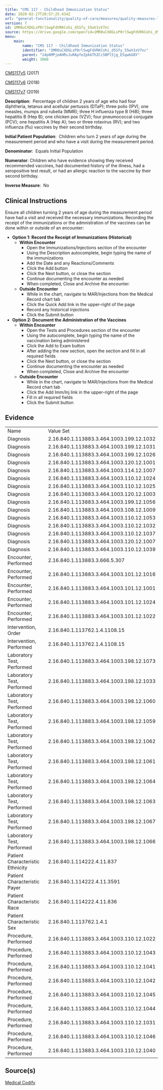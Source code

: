 ```yaml
---
title: "CMS 117 - Childhood Immunization Status"
date: 2020-02-27T20:57:25.434Z
url: "general-functionality/quality-of-care/measures/quality-measures-list/cms-117-childhood-immunization-status.html"
version: 7
id: 1MR0uCXDGLsP0rlSwgFdVRKCohi_d5Sfy_55wV1xV7nc
source: https://drive.google.com/open?id=1MR0uCXDGLsP0rlSwgFdVRKCohi_d5Sfy_55wV1xV7nc
menu:
    main:
        name: "CMS 117 - Childhood Immunization Status"
        identifier: "1MR0uCXDGLsP0rlSwgFdVRKCohi_d5Sfy_55wV1xV7nc"
        parent: "14p6MPjeAHRsJuRApfeZpkbThZCc5BPl5jg_E5qwbG8Y"
        weight: 3860
---
```

[CMS117v5](https://medicalcodify.com/eh/?f=layoutnouser&func&module&tabmodule&name=RXDBmain&searchterm=CMS117&showresult=CMS117v5&showresulttype=Measure) (2017)

[CMS117v6](https://medicalcodify.com/eh/?f=layoutnouser&func&module&tabmodule&name=RXDBmain&searchterm=CMS117&showresult=CMS117v6&showresulttype=Measure) (2018)

[CMS117v7](https://medicalcodify.com/eh/?f=layoutnouser&func&module&tabmodule&name=RXDBmain&searchterm=CMS117&showresult=CMS117v7&showresulttype=Measure) (2019)



**Description**:  Percentage of children 2 years of age who had four diphtheria, tetanus and acellular pertussis (DTaP); three polio (IPV), one measles, mumps and rubella (MMR); three H influenza type B (HiB); three hepatitis B (Hep B); one chicken pox (VZV); four pneumococcal conjugate (PCV); one hepatitis A (Hep A); two or three rotavirus (RV); and two influenza (flu) vaccines by their second birthday.

**Initial Patient Population**:  Children who turn 2 years of age during the measurement period and who have a visit during the measurement period.

**Denominator**:  Equals Initial Population

**Numerator**: Children who have evidence showing they received recommended vaccines, had documented history of the illness, had a seropositive test result, or had an allergic reaction to the vaccine by their second birthday.

**Inverse Measure**:  No

## Clinical Instructions

Ensure all children turning 2 years of age during the measurement period have had a visit and received the necessary immunizations. Recording the receipt of the immunizations or the admnistration of the vaccines can be done within or outside of an encounter:

* <strong>Option 1: Record the Receipt of Immunizations (Historical)</strong>
    * <strong>Within Encounter</strong>
        * Open the Immunizations/Injections section of the encounter
        * Using the Description autocomplete, begin typing the name of the immunizations
        * Add the Date and any Reactions/Comments
        * Click the Add button
        * Click the Next button, or close the section
        * Continue documenting the encounter as needed
        * When completed, Close and Archive the encounter.
    * <strong>Outside Encounter</strong>
        * While in the chart, navigate to MAR/Injections from the Medical Record chart tab
        * Click the Quick Add link in the upper-right of the page
        * Record any historical injections
        * Click the Submit button
* <strong>Option 2: Document the Administration of the Vaccines</strong>
    * <strong>Within Encounter</strong>
        * Open the Tests and Procedures section of the encounter
        * Using the autocomplete, begin typing the name of the vaccination being administered
        * Click the Add to Exam button
        * After adding the new section, open the section and fill in all required fields
        * Click the Next button, or close the section
        * Continue documenting the encounter as needed
        * When completed, Close and Archive the encounter
    * <strong>Outside Encounter</strong>
        * While in the chart, navigate to MAR/Injections from the Medical Record chart tab
        * Click the Add Imm/Inj link in the upper-right of the page
        * Fill in all required fields
        * Click the Submit button

## Evidence

<table>
  <tr>
    <td>
Name    </td>
    <td>
Value Set    </td>
  </tr>
  <tr>
    <td>
Diagnosis    </td>
    <td>
2.16.840.1.113883.3.464.1003.199.12.1032    </td>
  </tr>
  <tr>
    <td>
Diagnosis    </td>
    <td>
2.16.840.1.113883.3.464.1003.199.12.1031    </td>
  </tr>
  <tr>
    <td>
Diagnosis    </td>
    <td>
2.16.840.1.113883.3.464.1003.199.12.1026    </td>
  </tr>
  <tr>
    <td>
Diagnosis    </td>
    <td>
2.16.840.1.113883.3.464.1003.120.12.1001    </td>
  </tr>
  <tr>
    <td>
Diagnosis    </td>
    <td>
2.16.840.1.113883.3.464.1003.114.12.1007    </td>
  </tr>
  <tr>
    <td>
Diagnosis    </td>
    <td>
2.16.840.1.113883.3.464.1003.110.12.1024    </td>
  </tr>
  <tr>
    <td>
Diagnosis    </td>
    <td>
2.16.840.1.113883.3.464.1003.110.12.1025    </td>
  </tr>
  <tr>
    <td>
Diagnosis    </td>
    <td>
2.16.840.1.113883.3.464.1003.120.12.1003    </td>
  </tr>
  <tr>
    <td>
Diagnosis    </td>
    <td>
2.16.840.1.113883.3.464.1003.199.12.1056    </td>
  </tr>
  <tr>
    <td>
Diagnosis    </td>
    <td>
2.16.840.1.113883.3.464.1003.108.12.1009    </td>
  </tr>
  <tr>
    <td>
Diagnosis    </td>
    <td>
2.16.840.1.113883.3.464.1003.110.12.1053    </td>
  </tr>
  <tr>
    <td>
Diagnosis    </td>
    <td>
2.16.840.1.113883.3.464.1003.110.12.1032    </td>
  </tr>
  <tr>
    <td>
Diagnosis    </td>
    <td>
2.16.840.1.113883.3.464.1003.110.12.1037    </td>
  </tr>
  <tr>
    <td>
Diagnosis    </td>
    <td>
2.16.840.1.113883.3.464.1003.120.12.1007    </td>
  </tr>
  <tr>
    <td>
Diagnosis    </td>
    <td>
2.16.840.1.113883.3.464.1003.110.12.1039    </td>
  </tr>
  <tr>
    <td>
Encounter, Performed    </td>
    <td>
2.16.840.1.113883.3.666.5.307    </td>
  </tr>
  <tr>
    <td>
Encounter, Performed    </td>
    <td>
2.16.840.1.113883.3.464.1003.101.12.1016    </td>
  </tr>
  <tr>
    <td>
Encounter, Performed    </td>
    <td>
2.16.840.1.113883.3.464.1003.101.12.1001    </td>
  </tr>
  <tr>
    <td>
Encounter, Performed    </td>
    <td>
2.16.840.1.113883.3.464.1003.101.12.1024    </td>
  </tr>
  <tr>
    <td>
Encounter, Performed    </td>
    <td>
2.16.840.1.113883.3.464.1003.101.12.1022    </td>
  </tr>
  <tr>
    <td>
Intervention, Order    </td>
    <td>
2.16.840.1.113762.1.4.1108.15    </td>
  </tr>
  <tr>
    <td>
Intervention, Performed    </td>
    <td>
2.16.840.1.113762.1.4.1108.15    </td>
  </tr>
  <tr>
    <td>
Laboratory Test, Performed    </td>
    <td>
2.16.840.1.113883.3.464.1003.198.12.1073    </td>
  </tr>
  <tr>
    <td>
Laboratory Test, Performed    </td>
    <td>
2.16.840.1.113883.3.464.1003.198.12.1033    </td>
  </tr>
  <tr>
    <td>
Laboratory Test, Performed    </td>
    <td>
2.16.840.1.113883.3.464.1003.198.12.1060    </td>
  </tr>
  <tr>
    <td>
Laboratory Test, Performed    </td>
    <td>
2.16.840.1.113883.3.464.1003.198.12.1059    </td>
  </tr>
  <tr>
    <td>
Laboratory Test, Performed    </td>
    <td>
2.16.840.1.113883.3.464.1003.198.12.1062    </td>
  </tr>
  <tr>
    <td>
Laboratory Test, Performed    </td>
    <td>
2.16.840.1.113883.3.464.1003.198.12.1061    </td>
  </tr>
  <tr>
    <td>
Laboratory Test, Performed    </td>
    <td>
2.16.840.1.113883.3.464.1003.198.12.1064    </td>
  </tr>
  <tr>
    <td>
Laboratory Test, Performed    </td>
    <td>
2.16.840.1.113883.3.464.1003.198.12.1063    </td>
  </tr>
  <tr>
    <td>
Laboratory Test, Performed    </td>
    <td>
2.16.840.1.113883.3.464.1003.198.12.1067    </td>
  </tr>
  <tr>
    <td>
Laboratory Test, Performed    </td>
    <td>
2.16.840.1.113883.3.464.1003.198.12.1066    </td>
  </tr>
  <tr>
    <td>
Patient Characteristic Ethnicity    </td>
    <td>
2.16.840.1.114222.4.11.837    </td>
  </tr>
  <tr>
    <td>
Patient Characteristic Payer    </td>
    <td>
2.16.840.1.114222.4.11.3591    </td>
  </tr>
  <tr>
    <td>
Patient Characteristic Race    </td>
    <td>
2.16.840.1.114222.4.11.836    </td>
  </tr>
  <tr>
    <td>
Patient Characteristic Sex    </td>
    <td>
2.16.840.1.113762.1.4.1    </td>
  </tr>
  <tr>
    <td>
Procedure, Performed    </td>
    <td>
2.16.840.1.113883.3.464.1003.110.12.1022    </td>
  </tr>
  <tr>
    <td>
Procedure, Performed    </td>
    <td>
2.16.840.1.113883.3.464.1003.110.12.1043    </td>
  </tr>
  <tr>
    <td>
Procedure, Performed    </td>
    <td>
2.16.840.1.113883.3.464.1003.110.12.1041    </td>
  </tr>
  <tr>
    <td>
Procedure, Performed    </td>
    <td>
2.16.840.1.113883.3.464.1003.110.12.1042    </td>
  </tr>
  <tr>
    <td>
Procedure, Performed    </td>
    <td>
2.16.840.1.113883.3.464.1003.110.12.1045    </td>
  </tr>
  <tr>
    <td>
Procedure, Performed    </td>
    <td>
2.16.840.1.113883.3.464.1003.110.12.1044    </td>
  </tr>
  <tr>
    <td>
Procedure, Performed    </td>
    <td>
2.16.840.1.113883.3.464.1003.110.12.1031    </td>
  </tr>
  <tr>
    <td>
Procedure, Performed    </td>
    <td>
2.16.840.1.113883.3.464.1003.110.12.1046    </td>
  </tr>
  <tr>
    <td>
Procedure, Performed    </td>
    <td>
2.16.840.1.113883.3.464.1003.110.12.1040    </td>
  </tr>
</table>

## Source(s)

[Medical Codify](https://medicalcodify.com/eh/?f=layoutnouser&func&name=RXDBmain&module&tabmodule&searchterm=CMS117&Submit=Search&icd9search=1&icd10search=1&icd10pcssearch=1&snomedsearch=1&loincsearch=1&labcorpsearch=1&questsearch=1&rxnormsearch=1&hcpcssearch=1&ndcsearch=1&cvxsearch=1&vissearch=1&vssearch=1&meassearch=1&pcssearch=1&fdbsearch=1&fdbnamesearch=1&fullsearch&flowsheet)

